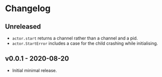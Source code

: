 # Changelog

## Unreleased

- `actor.start` returns a channel rather than a channel and a pid.
- `actor.StartError` includes a case for the child crashing while
  initialising.

## v0.0.1 - 2020-08-20

- Initial minimal release.
